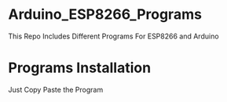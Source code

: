 # Arduino_ESP8266_Programs
This Repo Includes Different Programs For ESP8266 and Arduino

# Programs Installation
Just Copy Paste the Program
